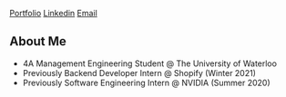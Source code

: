 <a href="https://billsheng.com">Portfolio<a/>
<a href="https://linkedin.com/in/billxsheng">Linkedin<a/>
<a href="mailto:bxsheng@uwaterloo.ca">Email<a/>

  
## About Me
- 4A Management Engineering Student @ The University of Waterloo
- Previously Backend Developer Intern @ Shopify (Winter 2021)
- Previously Software Engineering Intern @ NVIDIA (Summer 2020)
